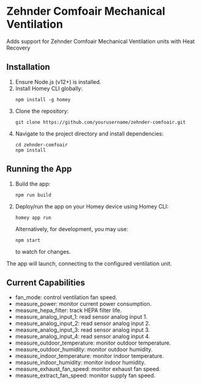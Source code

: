 # Zehnder Comfoair Mechanical Ventilation

Adds support for Zehnder Comfoair Mechanical Ventilation units with Heat Recovery

## Installation

1. Ensure Node.js (v12+) is installed.
2. Install Homey CLI globally:
   ```
   npm install -g homey
   ```
3. Clone the repository:
   ```
   git clone https://github.com/yourusername/zehnder-comfoair.git
   ```
4. Navigate to the project directory and install dependencies:
   ```
   cd zehnder-comfoair
   npm install
   ```

## Running the App

1. Build the app:
   ```
   npm run build
   ```
2. Deploy/run the app on your Homey device using Homey CLI:
   ```
   homey app run
   ```
   Alternatively, for development, you may use:
   ```
   npm start
   ```  
   to watch for changes.

The app will launch, connecting to the configured ventilation unit.

## Current Capabilities

- fan_mode: control ventilation fan speed.
- measure_power: monitor current power consumption.
- measure_hepa_filter: track HEPA filter life.
- measure_analog_input_1: read sensor analog input 1.
- measure_analog_input_2: read sensor analog input 2.
- measure_analog_input_3: read sensor analog input 3.
- measure_analog_input_4: read sensor analog input 4.
- measure_outdoor_temperature: monitor outdoor temperature.
- measure_outdoor_humidity: monitor outdoor humidity.
- measure_indoor_temperature: monitor indoor temperature.
- measure_indoor_humidity: monitor indoor humidity.
- measure_exhaust_fan_speed: monitor exhaust fan speed.
- measure_extract_fan_speed: monitor supply fan speed.
